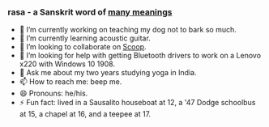 ### rasa - a Sanskrit word of [many meanings](https://sanskritdictionary.com/?iencoding=iast&q=rasa&lang=sans&action=Search)

- 🔭 I’m currently working on teaching my dog not to bark so much.
- 🌱 I’m currently learning acoustic guitar.
- 👯 I’m looking to collaborate on [Scoop](https://scoop.sh).
- 🤔 I’m looking for help with getting Bluetooth drivers to work on a Lenovo x220 with Windows 10 1908.
- 💬 Ask me about my two years studying yoga in India.
- 📫 How to reach me: beep me.
- 😄 Pronouns: he/his.
- ⚡ Fun fact: lived in a Sausalito houseboat at 12, a '47 Dodge schoolbus at 15, a chapel at 16, and a teepee at 17.
